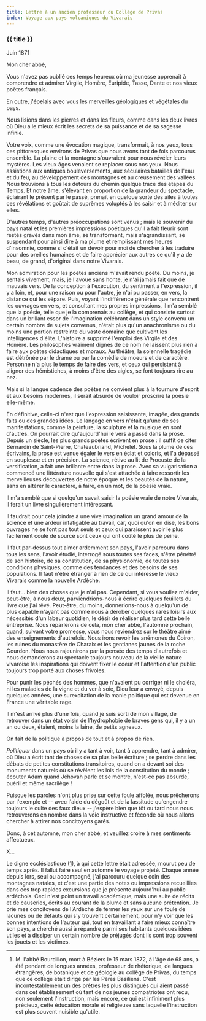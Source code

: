```yaml
---
title: Lettre à un ancien professeur du Collège de Privas
index: Voyage aux pays volcaniques du Vivarais
---
```


### {{ title }}

<p class="end">Juin 1871</p>

<p class="tab">Mon cher abbé,</p>

Vous n'avez pas oublié ces temps heureux où ma jeunesse apprenait à comprendre
et admirer Virgile, Homère, Euripide, Tasse, Dante et nos vieux poètes français.

En outre, j'épelais avec vous les merveilles géologiques et végétales du pays.

Nous lisions dans les pierres et dans les fleurs, comme dans les deux livres où
Dieu a le mieux écrit les secrets de sa puissance et de sa sagesse infinie.

Votre voix, comme une évocation magique, transformait, à nos yeux, tous ces
pittoresques environs de Privas que nous avons tant de fois parcourus ensemble.
La plaine et la montagne s'ouvraient pour nous révéler leurs mystères. Les vieux
âges venaient se replacer sous nos yeux. Nous assistions aux antiques
bouleversements, aux séculaires batailles de l'eau et du feu, au développement
des montagnes et au creusement des vallées. Nous trouvions à tous les détours du
chemin quelque trace des étapes du Temps. Et notre âme, s'élevant en proportion
de la grandeur du spectacle, éclairant le présent par le passé, prenait en
quelque sorte des ailes à toutes ces révélations et goûtait de suprêmes voluptés
à les saisir et à méditer sur elles.

D'autres temps, d'autres préoccupations sont venus ; mais le souvenir du pays
natal et les premières impressions poétiques qu'il a fait fleurir sont restés
gravés dans mon âme, se transformant, mais s'agrandissant, se suspendant pour
ainsi dire à ma plume et remplissant mes heures d'insomnie, comme si c'était un
devoir pour moi de chercher à les traduire pour des oreilles humaines et de
faire apprécier aux autres ce qu'il y a de beau, de grand, d'original dans notre
Vivarais.

Mon admiration pour les poètes anciens m'avait rendu poète. Du moins, je sentais
vivement, mais, je l'avoue sans honte, je n'ai jamais fait que de mauvais vers.
De la conception à l'exécution, du sentiment à l'expression, il y a loin, et,
pour une raison ou pour l'autre, je n'ai pu passer, en vers, la distance qui les
sépare. Puis, voyant l'indifférence générale que rencontrent les ouvrages en
vers, et consultant mes propres impressions, il m'a semblé que la poésie, telle
que je la comprenais au collège, et qui consiste surtout dans un brillant essor
de l'imagination célébrant dans un style convenu un certain nombre de sujets
convenus, n'était plus qu'un anachronisme ou du moins une portion restreinte du
vaste domaine que cultivent les intelligences d'élite. L'histoire a supprimé
l'emploi des Virgile et des Homère. Les philosophes vraiment dignes de ce nom ne
laissent plus rien à faire aux poètes didactiques et moraux. Au théâtre, la
solennelle tragédie est détrônée par le drame ou par la comédie de moeurs et de
caractère. Personne n'a plus le temps de faire des vers, et ceux qui persistent
à aligner des hémistiches, à moins d'être des aigles, se font toujours rire au
nez.

Mais si la langue cadence des poètes ne convient plus à la tournure d'esprit et
aux besoins modernes, il serait absurde de vouloir proscrire la poésie
elle-même.

En définitive, celle-ci n'est que l'expression saisissante, imagée, des grands
faits ou des grandes idées. Le langage en vers n'était qu'une de ses
manifestations, comme la peinture, la sculpture et la musique en sont d'autres.
On pourrait dire qu'aujourd'hui le vers a passé dans la prose. Depuis un siècle,
les plus grands poètes écrivent en prose : il suffit de citer Bernardin de
Saint-Pierre, Chateaubriand, Michelet. Sous la plume de ces écrivains, la prose
est venue égaler le vers en éclat et coloris, et l'a dépassé en souplesse et en
précision. La science, rétive au lit de Procuste de la versification, a fait une
brillante entre dans la prose. Avec sa vulgarisation a commencé une littérature
nouvelle qui s'est attachée à faire ressortir les merveilleuses découvertes de
notre époque et les beautés de la nature, sans en altérer le caractère, à faire,
en un mot, de la poésie vraie.

Il m'a semblé que si quelqu'un savait saisir la poésie vraie de notre Vivarais,
il ferait un livre singulièrement intéressant.

Il faudrait pour cela joindre à une vive imagination un grand amour de la
science et une ardeur infatigable au travail, car, quoi qu'on en dise, les bons
ouvrages ne se font pas tout seuls et ceux qui paraissent avoir le plus
facilement coulé de source sont ceux qui ont coûté le plus de peine.

Il faut par-dessus tout aimer ardemment son pays, l'avoir parcouru dans tous les
sens, l'avoir étudié, interrogé sous toutes ses faces, s'être pénétré de son
histoire, de sa constitution, de sa physionomie, de toutes ses conditions
physiques, comme des tendances et des besoins de ses populations. Il faut n'être
étranger à rien de ce qui intéresse le vieux Vivarais comme la nouvelle Ardèche.

Il faut... bien des choses que je n'ai pas. Cependant, si vous vouliez m'aider,
peut-être, à nous deux, parviendrions-nous à écrire quelques feuillets du livre
que j'ai rêvé. Peut-être, du moins, donnerions-nous à quelqu'un de plus capable
n'ayant pas comme nous à dérober quelques rares loisirs aux nécessités d'un
labeur quotidien, le désir de réaliser plus tard cette belle entreprise. Nous
reparlerons de cela, mon cher abbé, l'automne prochain, quand, suivant votre
promesse, vous nous reviendrez sur le théâtre aimé des enseignements
d'autrefois. Nous irons revoir les anémones du Coiron, les ruines du monastère
de Charaix et les gentianes jaunes de la roche Gourdon. Nous nous rajeunirons
par la pensée des temps d'autrefois et nous demanderons au spectacle toujours
nouveau de la vieille nature vivaroise les inspirations qui doivent fixer le
coeur et l'attention d'un public toujours trop porté aux choses frivoles.

Pour punir les péchés des hommes, que n'avaient pu corriger ni le choléra, ni
les maladies de la vigne et du ver à soie, Dieu leur a envoyé, depuis quelques
années, une surexcitation de la manie politique qui est devenue en France une
véritable rage.

Il m'est arrivé plus d'une fois, quand je suis sorti de mon village, de
retrouver dans un état voisin de l'hydrophobie de braves gens qui, il y a un an
ou deux, étaient, moins la laine, de petits agneaux.

On fait de la politique à propos de tout et à propos de rien.

_Politiquer_ dans un pays où il y a tant à voir, tant à apprendre, tant à
admirer, où Dieu a écrit tant de choses de sa plus belle écriture ; se perdre
dans les débats de petites constitutions transitoires, quand on a devant soi des
monuments naturels où se révèlent les lois de la constitution du monde ; écouter
Adam quand Jéhovah parle et se montre, n'est-ce pas absurde, puéril et même
sacrilège !

Puisque les paroles n'ont plus prise sur cette foule affolée, nous prêcherons
par l'exemple et -- avec l'aide du dégoût et de la lassitude qu'engendre
toujours le culte des faux dieux -- j'espère bien que tôt ou tard nous nous
retrouverons en nombre dans la voie instructive et féconde où nous allons
chercher à attirer nos concitoyens garés.

Donc, à cet automne, mon cher abbé, et veuillez croire à mes sentiments
affectueux.

<p class="tab">X...</p>

Le digne ecclésiastique ([1](#notes)), à qui cette lettre était adressée, mourut
peu de temps après. Il fallut faire seul en automne le voyage projeté. Chaque
année depuis lors, seul ou accompagné, j'ai parcouru quelque coin des montagnes
natales, et c'est une partie des notes ou impressions recueillies dans ces trop
rapides excursions que je présente aujourd'hui au public ardéchois. Ceci n'est
point un travail académique, mais une suite de récits et de causeries, écrits au
courant de la plume et sans aucune prétention. Je prie mes concitoyens de
l'Ardèche de fermer les yeux sur une foule de lacunes ou de défauts qui s'y
trouvent certainement, pour n'y voir que les bonnes intentions de l'auteur qui,
tout en travaillant à faire mieux connaître son pays, a cherché aussi à répandre
parmi ses habitants quelques idées utiles et à dissiper un certain nombre de
préjugés dont ils sont trop souvent les jouets et les victimes.

<hr>

<div id="notes">

1. M. l'abbé Bourdillon, mort à Béziers le 15 mars 1872, à l'âge de 68 ans, a
été pendant de longues années, professeur de rhétorique, de langues étrangères,
de botanique et de géologie au collège de Privas, du temps que ce collège était
dirigé par les Pères Basiliens. C'est incontestablement un des prêtres les plus
distingués qui aient passé dans cet établissement où tant de nos jeunes
compatriotes ont reçu, non seulement l'instruction, mais encore, ce qui est
infiniment plus précieux, cette éducation morale et religieuse sans laquelle
l'instruction est plus souvent nuisible qu'utile.

</div>
